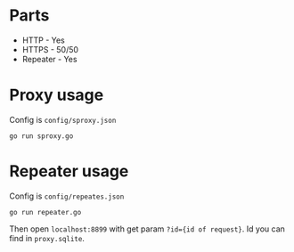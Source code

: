 # Parts
- HTTP - Yes
- HTTPS - 50/50
- Repeater - Yes

# Proxy usage
Config is `config/sproxy.json`

    go run sproxy.go
    
# Repeater usage
Config is `config/repeates.json`

    go run repeater.go
    
Then open `localhost:8899` with get param `?id={id of request}`. Id you can find in `proxy.sqlite`.
